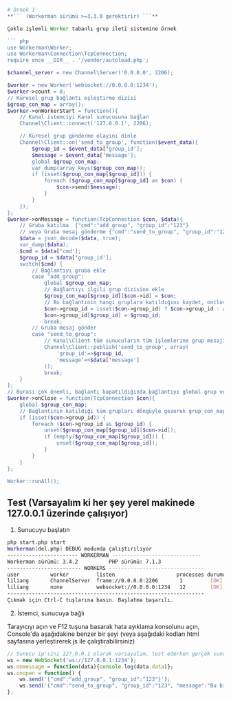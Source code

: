 ```php
# Örnek 1
**``` (Workerman sürümü >=3.3.0 gerektirir) ```**

Çoklu işlemli Worker tabanlı grup ileti sistemine örnek

``` php
use Workerman\Worker;
use Workerman\Connection\TcpConnection;
require_once __DIR__ . '/vendor/autoload.php';

$channel_server = new Channel\Server('0.0.0.0', 2206);

$worker = new Worker('websocket://0.0.0.0:1234');
$worker->count = 8;
// Küresel grup bağlantı eşleştirme dizisi
$group_con_map = array();
$worker->onWorkerStart = function(){
    // Kanal istemciyi Kanal sunucusuna bağlan
    Channel\Client::connect('127.0.0.1', 2206);

    // Küresel grup gönderme olayını dinle
    Channel\Client::on('send_to_group', function($event_data){
        $group_id = $event_data['group_id'];
        $message = $event_data['message'];
        global $group_con_map;
        var_dump(array_keys($group_con_map));
        if (isset($group_con_map[$group_id])) {
            foreach ($group_con_map[$group_id] as $con) {
                $con->send($message);
            }
        }
    });
};
$worker->onMessage = function(TcpConnection $con, $data){
    // Gruba katılma  {"cmd":"add_group", "group_id":"123"} 
    // veya Gruba mesaj gönderme {"cmd":"send_to_group", "group_id":"123", "message":"Bu bir mesajdır"}
    $data = json_decode($data, true);
    var_dump($data);
    $cmd = $data['cmd'];
    $group_id = $data['group_id'];
    switch($cmd) {
        // Bağlantıyı gruba ekle
        case "add_group":
            global $group_con_map;
            // Bağlantıyı ilgili grup dizisine ekle
            $group_con_map[$group_id][$con->id] = $con;
            // Bu bağlantının hangi gruplara katıldığını kaydet, onclose sırasında group_con_map'e karşılık gelen grubun verilerini temizleme kolaylığı sağlar
            $con->group_id = isset($con->group_id) ? $con->group_id : array();
            $con->group_id[$group_id] = $group_id;
            break;
        // Gruba mesaj gönder
        case "send_to_group":
            // Kanal\Client tüm sunucuların tüm işlemlerine grup mesajı gönderme olayı
            Channel\Client::publish('send_to_group', array(
                'group_id'=>$group_id,
                'message'=>$data['message']
            ));
            break;
    }
};
// Burası çok önemli, bağlantı kapatıldığında bağlantıyı global grup verilerinden sil, bellek sızıntısını önlemek için
$worker->onClose = function(TcpConnection $con){
    global $group_con_map;
    // Bağlantının katıldığı tüm grupları döngüyle gezerek grup_con_map'ten karşılık gelen verileri sil
    if (isset($con->group_id)) {
        foreach ($con->group_id as $group_id) {
            unset($group_con_map[$group_id][$con->id]);
            if (empty($group_con_map[$group_id])) {
                unset($group_con_map[$group_id]);
            }
        }
    }
};

Worker::runAll();
```

## Test (Varsayalım ki her şey yerel makinede 127.0.0.1 üzerinde çalışıyor)

1. Sunucuyu başlatın
```bash
php start.php start
Workerman[del.php] DEBUG modunda çalıştırılıyor
----------------------- WORKERMAN -----------------------------
Workerman sürümü: 3.4.2          PHP sürümü: 7.1.3
------------------------ WORKERS -------------------------------
user          worker         listen                    processes durumu
liliang       ChannelServer  frame://0.0.0.0:2206       1         [OK] 
liliang       none           websocket://0.0.0.0:1234   12        [OK] 
----------------------------------------------------------------
Çıkmak için Ctrl-C tuşlarına basın. Başlatma başarılı.

```

2. İstemci, sunucuya bağlı

Tarayıcıyı açın ve F12 tuşuna basarak hata ayıklama konsolunu açın, Console'da aşağıdakine benzer bir şeyi (veya aşağıdaki kodları html sayfasına yerleştirerek js ile çalıştırabilirsiniz)

```javascript
// Sunucu ip'sini 127.0.0.1 olarak varsayalım, test ederken gerçek sunucu ip'sine değiştirin
ws = new WebSocket('ws://127.0.0.1:1234');
ws.onmessage = function(data){console.log(data.data)};
ws.onopen = function() {
	ws.send('{"cmd":"add_group", "group_id":"123"}');
    ws.send('{"cmd":"send_to_group", "group_id":"123", "message":"Bu bir mesajdır"}');
};

```
